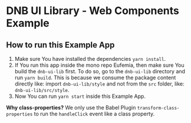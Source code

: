 # DNB UI Library - Web Components Example

## How to run this Example App

1. Make sure You have installed the dependencies `yarn install`.
1. If You run this app inside the mono repo Eufemia, then make sure You build the `dnb-ui-lib` first. To do so, go to the `dnb-ui-lib` directory and run `yarn build`. This is because we consume the package content directly like: import `dnb-ui-lib/style` and not from the `src` folder, like: `dnb-ui-lib/src/style`.
1. Now You can run `yarn start` inside this Example App.

**Why class-properties?**
We only use the Babel Plugin `transform-class-properties` to run the `handleClick` event like a class property.
